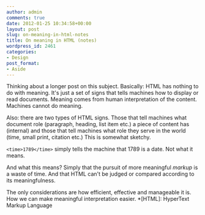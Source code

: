 ```yaml
---
author: admin
comments: true
date: 2012-01-25 10:34:58+00:00
layout: post
slug: on-meaning-in-html-notes
title: On meaning in HTML (notes)
wordpress_id: 2461
categories:
- Design
post_format:
- Aside
---
```


Thinking about a longer post on this subject. Basically: HTML has nothing to do with meaning. It's just a set of signs that tells machines how to display or read documents. Meaning comes from human interpretation of the content. Machines cannot do meaning.

Also: there are two types of HTML signs. Those that tell machines what document role (paragraph, heading, list item etc.) a piece of content has (internal) and those that tell machines what role they serve in the  world (time, small print, citation etc.) This is somewhat sketchy.

`<time>1789</time>` simply tells the machine that 1789 is a date. Not what it means.

And what this means? Simply that the pursuit of more meaningful _markup_ is a waste of time. And that HTML can't be judged or compared according to its meaningfulness.

The only considerations are how efficient, effective and manageable it is. How we can make meaningful interpretation easier.
  *[HTML]: HyperText Markup Language
